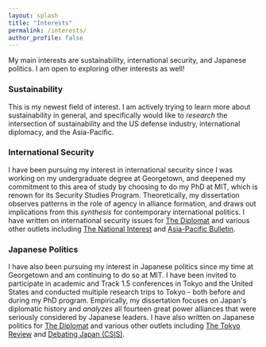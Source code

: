 ```yaml
---
layout: splash
title: "Interests"
permalink: /interests/
author_profile: false
---
```


My main interests are sustainability, international security, and Japanese politics. I am open to exploring other interests as well! 

### Sustainability

This is my newest field of interest. I am actively trying to learn more about sustainability in general, and specifically would like to *research* the intersection of sustainability and the US defense industry, international diplomacy, and the Asia-Pacific. 

### International Security

I have been pursuing my interest in international security since I was working on my undergraduate degree at Georgetown, and deepened my commitment to this area of study by choosing to do my PhD at MIT, which is renown for its Security Studies Program. Theoretically, my dissertation observes patterns in the role of agency in alliance formation, and draws out implications from this *synthesis* for contemporary international politics. I have written on international security issues for <a href="https://thediplomat.com/authors/mina-pollmann/">The Diplomat</a> and various other outlets including <a href="https://nationalinterest.org/feature/russia-vs-japan-asias-forgotten-island-fight-15942">The National Interest</a> and <a href="https://www.eastwestcenter.org/publications/opening-australias-black-box-the-domestic-debate-over-submarine-production">Asia-Pacific Bulletin</a>.

### Japanese Politics

I have also been pursuing my interest in Japanese politics since my time at Georgetown and am continuing to do so at MIT. I have been invited to participate in academic and Track 1.5 conferences in Tokyo and the United States and conducted multiple research trips to Tokyo - both before and during my PhD program. Empirically, my dissertation focuses on Japan's diplomatic history and *analyzes* all fourteen great power alliances that were seriously considered by Japanese leaders. I have also written on Japanese politics for <a href="https://thediplomat.com/authors/mina-pollmann/">The Diplomat</a> and various other outlets including <a href="https://www.tokyoreview.net/author/minapollmann/">The Tokyo Review</a> and <a href="https://www.csis.org/analysis/resolved-japan-has-not-done-enough-bolster-immigration">Debating Japan (CSIS)</a>.

